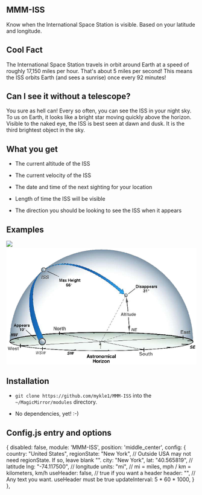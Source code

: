 ## MMM-ISS

Know when the International Space Station is visible. Based on your latitude and longitude.

## Cool Fact

The International Space Station travels in orbit around Earth at a speed of roughly 17,150 miles per hour.
That's about 5 miles per second! This means the ISS orbits Earth (and sees a sunrise) once every 92 minutes!

## Can I see it without a telescope?

You sure as hell can! Every so often, you can see the ISS in your night sky. To us on Earth, it looks like 
a bright star moving quickly above the horizon. Visible to the naked eye, the ISS is best seen at dawn and dusk.
It is the third brightest object in the sky. 

## What you get

* The current altitude of the ISS

* The current velocity of the ISS

* The date and time of the next sighting for your location

* Length of time the ISS will be visible

* The direction you should be looking to see the ISS when it appears

## Examples

![](images/1.PNG) ![](images/2.png)

## Installation

* `git clone https://github.com/mykle1/MMM-ISS` into the `~/MagicMirror/modules` directory.

* No dependencies, yet! :-)


## Config.js entry and options

{
disabled: false,
module: 'MMM-ISS',
position: 'middle_center',
config: {
    country: "United States",
    regionState: "New York",       // Outside USA may not need regionState. If so, leave blank "".
    city: "New York",
    lat: "40.565819",              // latitude
    lng: "-74.117500",             // longitude
    units: "mi",                   // mi = miles, mph / km = kilometers, km/h
    useHeader: false,              // true if you want a header
    header: "",                    // Any text you want. useHeader must be true
    updateInterval: 5 * 60 * 1000,
   }
},
